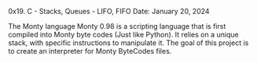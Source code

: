 0x19. C - Stacks, Queues - LIFO, FIFO
Date: January 20, 2024

The Monty language
Monty 0.98 is a scripting language that is first compiled into Monty byte codes (Just like Python). It relies on a unique stack, with specific instructions to manipulate it. The goal of this project is to create an interpreter for Monty ByteCodes files.
